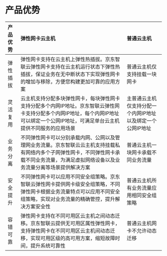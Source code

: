 # 产品优势

| 产品优势 | 弹性网卡云主机 | 普通云主机 |
| :- | :- | :- |
| 弹性插拔 | 弹性网卡支持在云主机上弹性热插拔。京东智联云弹性网卡支持在云主机运行状态下弹性热插拔，保证业务在无中断状态下实现弹性网卡的增加与移除，方便您构建更加可靠的应用方案 | 普通云主机仅支持挂载一块网卡 |
| 灵活复用 | 云主机支持分配多块弹性网卡，每块弹性网卡支持分配多个内网IP地址。京东智联云弹性网卡支持分配多个内网IP地址，每个内网IP地址可以绑定一个公网IP地址，可满足单台云主机提供不同服务的应用场景 | 主普通云主机仅支持分配一个内网IP地址以及绑定一个公网IP地址 |
| 业务分离 | 不同弹性网卡可以分别承载内网、公网以及管理网业务流量。京东智联云云主机支持挂载私有网络内多个子网弹性网卡，不同弹性网卡承载不同业务流量，为满足虚拟网络设备以及业务流量分离等场景提供解决方案 | 普通云主机一块网卡承载不同业务流量 |
| 安全提升 | 不同弹性网卡可以应用不同安全组策略。京东智联云弹性网卡提供网卡级安全组策略，不同弹性网卡根据业务流量特点可以应用不同安全组策略，实现对业务流量的精确管控，提升解决方案安全性 | 普通云主机所有业务流量应用相同安全组策略 |
| 容错可靠 | 弹性网卡支持在不同可用区云主机之间动态迁移。京东智联云提供无可用区属性弹性网卡，支持弹性网卡在不同可用区云主机间动态迁移，实现可用区级的高可用方案，缩短故障时间，提升系统可靠性 | 普通云主机网卡不允许动态迁移 |